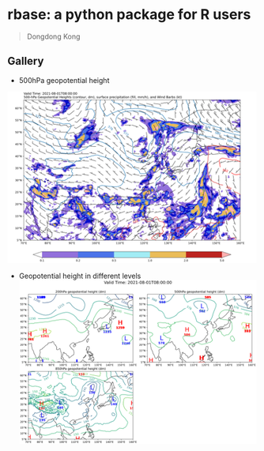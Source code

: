 # rbase: a python package for R users

> Dongdong Kong

## Gallery

- 500hPa geopotential height

![](images/gph_500hpa.svg)

- Geopotential height in different levels
![](images/gph_multiple_levels.svg)

